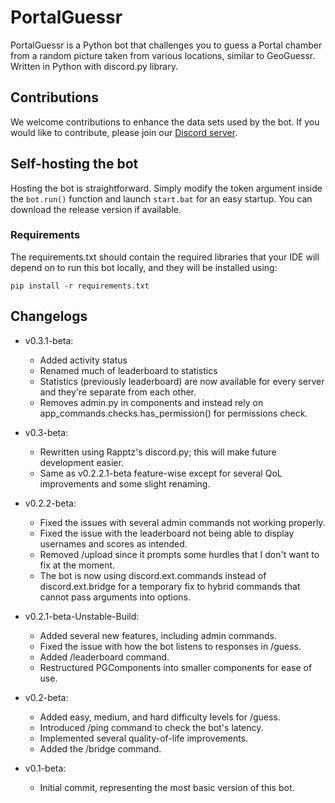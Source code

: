 # PortalGuessr

PortalGuessr is a Python bot that challenges you to guess a Portal chamber from a random picture taken from various locations, similar to GeoGuessr. Written in Python with discord.py library.

## Contributions

We welcome contributions to enhance the data sets used by the bot. If you would like to contribute, please join our [Discord server](https://discord.gg/hHYfnqa6zS).

## Self-hosting the bot

Hosting the bot is straightforward. Simply modify the token argument inside the `bot.run()` function and launch `start.bat` for an easy startup. You can download the release version if available.

### Requirements

The requirements.txt should contain the required libraries that your IDE will depend on to run this bot locally, and they will be installed using:

```shell
pip install -r requirements.txt
```

## Changelogs

- v0.3.1-beta:

  - Added activity status
  - Renamed much of leaderboard to statistics
  - Statistics (previously leaderboard) are now available for every server and they're separate from each other.
  - Removes admin.py in components and instead rely on app_commands.checks.has_permission() for permissions check.

- v0.3-beta:

  - Rewritten using Rapptz's discord.py; this will make future development easier.
  - Same as v0.2.2.1-beta feature-wise except for several QoL improvements and some slight renaming.

- v0.2.2-beta:

  - Fixed the issues with several admin commands not working properly.
  - Fixed the issue with the leaderboard not being able to display usernames and scores as intended.
  - Removed /upload since it prompts some hurdles that I don't want to fix at the moment.
  - The bot is now using discord.ext.commands instead of discord.ext.bridge for a temporary fix to hybrid commands that cannot pass arguments into options.

- v0.2.1-beta-Unstable-Build:

  - Added several new features, including admin commands.
  - Fixed the issue with how the bot listens to responses in /guess.
  - Added /leaderboard command.
  - Restructured PGComponents into smaller components for ease of use.

- v0.2-beta:

  - Added easy, medium, and hard difficulty levels for /guess.
  - Introduced /ping command to check the bot's latency.
  - Implemented several quality-of-life improvements.
  - Added the /bridge command.

- v0.1-beta:

  - Initial commit, representing the most basic version of this bot.
